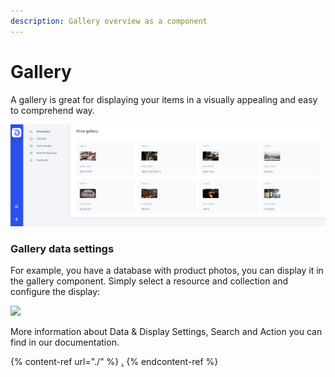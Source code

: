 ```yaml
---
description: Gallery overview as a component
---
```


# Gallery

A gallery is great for displaying your items in a visually appealing and easy to comprehend way.&#x20;

![](<../../../../.gitbook/assets/image (668).png>)

### Gallery data settings

For example, you have a database with product photos, you can display it in the gallery component. Simply select a resource and collection and configure the display:

![](<../../../../.gitbook/assets/GIF (227).gif>)

More information about Data & Display Settings, Search and Action you can find in our documentation.

{% content-ref url="./" %}
[.](./)
{% endcontent-ref %}

